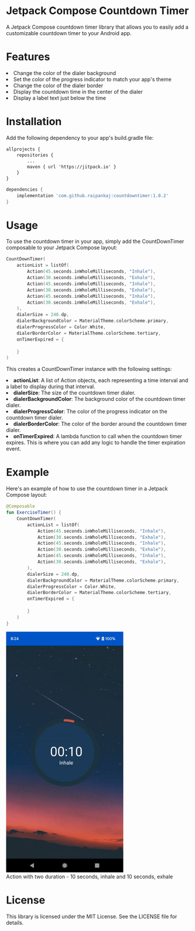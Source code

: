 # Jetpack Compose Countdown Timer
A Jetpack Compose countdown timer library that allows you to easily add a customizable countdown timer to your Android app.

<h1>Features</h1>
<li>Change the color of the dialer background</li>
<li>Set the color of the progress indicator to match your app's theme</h1>
<li>Change the color of the dialer border</h1>
<li>Display the countdown time in the center of the dialer</h1>
<li>Display a label text just below the time</h1>

<h1>Installation</h1>
Add the following dependency to your app's build.gradle file:

```grradle
allprojects {
    repositories {
        ...
        maven { url 'https://jitpack.io' }
    }
}
```

```gradle
dependencies {
    implementation 'com.github.raipankaj:countdowntimer:1.0.2'
}
```

<h1>Usage</h1>
To use the countdown timer in your app, simply add the CountDownTimer composable to your Jetpack Compose layout:

```kotlin
CountDownTimer(
    actionList = listOf(
        Action(45.seconds.inWholeMilliseconds, "Inhale"),
        Action(30.seconds.inWholeMilliseconds, "Exhale"),
        Action(45.seconds.inWholeMilliseconds, "Inhale"),
        Action(30.seconds.inWholeMilliseconds, "Exhale"),
        Action(45.seconds.inWholeMilliseconds, "Inhale"),
        Action(30.seconds.inWholeMilliseconds, "Exhale"),
    ),
    dialerSize = 240.dp,
    dialerBackgroundColor = MaterialTheme.colorScheme.primary,
    dialerProgressColor = Color.White,
    dialerBorderColor = MaterialTheme.colorScheme.tertiary,
    onTimerExpired = {

    }
)
```

This creates a CountDownTimer instance with the following settings:

<li><b>actionList</b>: A list of Action objects, each representing a time interval and a label to display during that interval.</h1>
<li><b>dialerSize</b>: The size of the countdown timer dialer.</h1>
<li><b>dialerBackgroundColor</b>: The background color of the countdown timer dialer.</h1>
<li><b>dialerProgressColor</b>: The color of the progress indicator on the countdown timer dialer.</h1>
<li><b>dialerBorderColor</b>: The color of the border around the countdown timer dialer.</h1>
<li><b>onTimerExpired</b>: A lambda function to call when the countdown timer expires. This is where you can add any logic to handle the timer expiration event.</h1>

<h1>Example</h1>
Here's an example of how to use the countdown timer in a Jetpack Compose layout:

```kotlin
@Composable
fun ExerciseTimer() {
    CountDownTimer(
        actionList = listOf(
            Action(45.seconds.inWholeMilliseconds, "Inhale"),
            Action(30.seconds.inWholeMilliseconds, "Exhale"),
            Action(45.seconds.inWholeMilliseconds, "Inhale"),
            Action(30.seconds.inWholeMilliseconds, "Exhale"),
            Action(45.seconds.inWholeMilliseconds, "Inhale"),
            Action(30.seconds.inWholeMilliseconds, "Exhale"),
        ),
        dialerSize = 240.dp,
        dialerBackgroundColor = MaterialTheme.colorScheme.primary,
        dialerProgressColor = Color.White,
        dialerBorderColor = MaterialTheme.colorScheme.tertiary,
        onTimerExpired = {

        }
    )
}
```

![Demo](https://github.com/raipankaj/countdowntimer/blob/main/countdown.gif)
<br>
Action with two duration - 10 seconds, inhale and 10 seconds, exhale

<h1>License</h1>
This library is licensed under the MIT License. See the LICENSE file for details.
